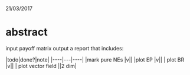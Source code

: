 21/03/2017

# abstract

input payoff matrix 
output a report that includes:

|todo|done?|note|
|----|*---*|----|
|mark pure NEs |v||
|plot EP  |v||
| plot BR |v||
| plot vector field   ||2 dim|
